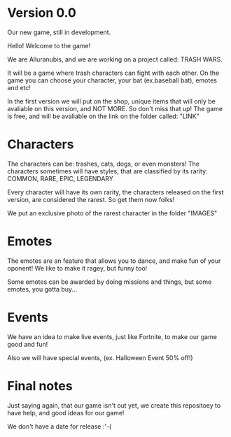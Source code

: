 # Version 0.0
Our new game, still in development.

Hello! Welcome to the game!

We are Alluranubis, and we are working on a project called: TRASH WARS.

It will be a game where trash characters can fight with each other. On the game you can choose your character, your bat (ex.baseball bat), emotes and etc!

In the first version we will put on the shop, unique items that will only be avaliable on this version, and NOT MORE. So don't miss that up! The game is free, and will be avaliable on the link on the folder called: "LINK"

# Characters

The characters can be: trashes, cats, dogs, or even monsters! The characters sometimes will have styles, that are classified by its rarity: COMMON, RARE, EPIC, LEGENDARY

Every character will have its own rarity, the characters released on the first version, are considered the rarest. So get them now folks!

We put an exclusive photo of the rarest character in the folder "IMAGES"

# Emotes

The emotes are an feature that allows you to dance, and make fun of your oponent! We like to make it ragey, but funny too!

Some emotes can be awarded by doing missions and things, but some emotes, you gotta buy...

# Events

We have an idea to make live events, just like Fortnite, to make our game good and fun!

Also we will have special events, (ex. Halloween Event 50% off!)

# Final notes

Just saying again, that our game isn't out yet, we create this repositoey to have help, and good ideas for our game!

We don't have a date for release :'-(
